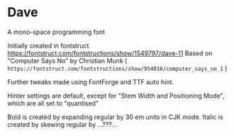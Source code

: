 # Dave
A mono-space programming font

Initially created in fontstruct https://fontstruct.com/fontstructions/show/1549797/dave-11
Based on "Computer Says No" by Christian Munk ( `https://fontstruct.com/fontstructions/show/954016/computer_says_no_1` )

Further tweaks made using FontForge and TTF auto hint.

Hinter settings are default, except for "Stem Width and Positioning Mode", which are all set to "quantised"

Bold is created by expanding regular by 30 em units in CJK mode.
Italic is created by skewing regular by ...???...


